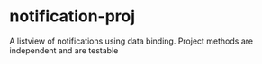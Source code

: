 # notification-proj
A listview of notifications using data binding. Project methods are independent and are testable
